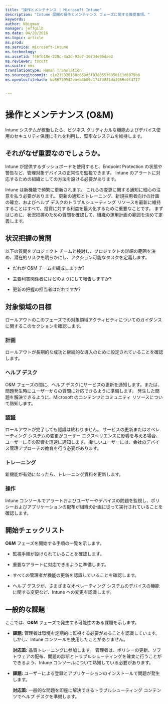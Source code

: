 ```yaml
---
title: "操作とメンテナンス | Microsoft Intune"
description: "Intune 展開の操作とメンテナンス フェーズに関する推奨事項。"
keywords: 
author: Nbigman
manager: jeffgilb
ms.date: 04/28/2016
ms.topic: article
ms.prod: 
ms.service: microsoft-intune
ms.technology: 
ms.assetid: f46fb18e-228c-4a2d-92e7-20734e9bdae3
ms.reviewer: tscott
ms.suite: ems
translationtype: Human Translation
ms.sourcegitcommit: c1e215320168c659d5f838355f6350111d6979b0
ms.openlocfilehash: bb56739542eaeb8b86c174f3081da3086c0f4717


---
```


# 操作とメンテナンス (O&M)
Intune システムが稼働したら、ビジネス クリティカルな機能およびデバイス使用のセキュリティ保護にそれを利用し、堅牢なシステムを維持します。

## それがなぜ重要なのでしょうか。
Intune が提供するダッシュボードを使用すると、Endpoint Protection の状態や警告など、管理対象デバイスの正常性を監視できます。 Intune のアラートに対応するための組織としての方法を設ける必要があります。

Intune は新機能で頻繁に更新されます。 これらの変更に関する通知に細心の注意を払う必要があります。
更新の通知とトレーニング、新規採用者向けの計画の確立、およびヘルプ デスクのトラブルシューティング リソースを最新に維持することはすべて、投資に対する利益を最大化するために重要なことです。
まずはじめに、状況把握のための質問を確認して、組織の運用計画の範囲を決めて定義します。

## 状況把握の質問
以下の質問をプロジェクト チームと検討し、プロジェクトの詳細の範囲を決め、潜在的リスクを明らかにし、アクション可能なタスクを定義します。

-   だれが O&M チームを編成しますか?

-   主要利害関係者にはどのようにして報告しますか?

-   更新の把握の担当者はだれですか?

## 対象領域の目標
ロールアウトのこのフェーズでの対象領域アクティビティについてのガイダンスに関するこのセクションを確認します。

### 計画
ロールアウトが長期的な成功と継続的な導入のために設定されていることを確認します。

### ヘルプ デスク
O&M フェーズの間に、ヘルプ デスクにサービスの更新を通知します。または、問題発生時にユーザーからの質問に対応できるように準備します。 発生した問題を解決できるように、Microsoft のコンテンツとコミュニティ リソースについて熟知します。

### 認識
ロールアウトが完了しても認識は終わりません。 サービスの更新またはオペレーティング システムの変更がユーザー エクスペリエンスに影響を与える場合、ユーザーにその影響を迅速に通知します。 新しいユーザーには、会社のデバイス管理アプローチの教育を行う必要があります。

### トレーニング
新機能が有効になったら、トレーニング資料を更新します。

### 操作
Intune コンソールでアラートおよびユーザーやデバイスの問題を監視し、ポリシーおよびアプリケーションの配布が組織の計画に従って実行されていることを確認します。

## 開始チェックリスト
**O&M** フェーズを開始する手順の一覧を示します。

-   監視手順が設けられていることを確認します。

-   重要なアラートに対応できるように準備します。

-   すべての管理者が機能の更新を認識していることを確認します。

-   ヘルプ デスクが、さまざまなオペレーティング システムのデバイスの機能に関する変更など、Intune への変更を認識します。

## 一般的な課題
ここでは、**O&M** フェーズで発生する可能性のある課題を示します。

-   **課題:** 管理者は環境を定期的に監視する必要があることを認識しています。 しかし、Intune コンソールを使用したことがありません。

    **対応策:** 品質トレーニングに参加します。 管理者は、ポリシーの更新、ソフトウェアの配布、問題の診断とトラブルシューティングを確実に行うことができるよう、Intune コンソールについて熟知している必要があります。

-   **課題:** ユーザーによる登録とアプリケーションのインストールで問題が発生します。

    **対応策:** 一般的な問題を即座に解決できるトラブルシューティング コンテンツでヘルプ デスクを準備します。



<!--HONumber=Jul16_HO3-->



